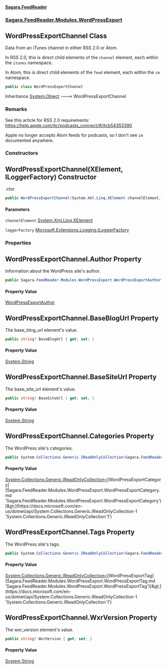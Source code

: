 #### [Sagara.FeedReader](index.md 'index')
### [Sagara.FeedReader.Modules.WordPressExport](index.md#Sagara.FeedReader.Modules.WordPressExport 'Sagara.FeedReader.Modules.WordPressExport')

## WordPressExportChannel Class

  
Data from an iTunes channel in either RSS 2.0 or Atom.  
  
In RSS 2.0, this is direct child elements of the `channel` element, each within the `itunes` namespace.  
  
In Atom, this is direct child elements of the `feed` element, each within the `im` namespace.

```csharp
public class WordPressExportChannel
```

Inheritance [System.Object](https://docs.microsoft.com/en-us/dotnet/api/System.Object 'System.Object') &#129106; WordPressExportChannel

### Remarks
  
See this article for RSS 2.0 requirements: https://help.apple.com/itc/podcasts_connect/#/itcb54353390  
  
Apple no longer accepts Atom feeds for podcasts, so I don't see `im` documented anywhere.
### Constructors

<a name='Sagara.FeedReader.Modules.WordPressExport.WordPressExportChannel.WordPressExportChannel(System.Xml.Linq.XElement,Microsoft.Extensions.Logging.ILoggerFactory)'></a>

## WordPressExportChannel(XElement, ILoggerFactory) Constructor

.ctor

```csharp
public WordPressExportChannel(System.Xml.Linq.XElement channelElement, Microsoft.Extensions.Logging.ILoggerFactory? loggerFactory=null);
```
#### Parameters

<a name='Sagara.FeedReader.Modules.WordPressExport.WordPressExportChannel.WordPressExportChannel(System.Xml.Linq.XElement,Microsoft.Extensions.Logging.ILoggerFactory).channelElement'></a>

`channelElement` [System.Xml.Linq.XElement](https://docs.microsoft.com/en-us/dotnet/api/System.Xml.Linq.XElement 'System.Xml.Linq.XElement')

<a name='Sagara.FeedReader.Modules.WordPressExport.WordPressExportChannel.WordPressExportChannel(System.Xml.Linq.XElement,Microsoft.Extensions.Logging.ILoggerFactory).loggerFactory'></a>

`loggerFactory` [Microsoft.Extensions.Logging.ILoggerFactory](https://docs.microsoft.com/en-us/dotnet/api/Microsoft.Extensions.Logging.ILoggerFactory 'Microsoft.Extensions.Logging.ILoggerFactory')
### Properties

<a name='Sagara.FeedReader.Modules.WordPressExport.WordPressExportChannel.Author'></a>

## WordPressExportChannel.Author Property

Information about the WordPress site's author.

```csharp
public Sagara.FeedReader.Modules.WordPressExport.WordPressExportAuthor? Author { get; set; }
```

#### Property Value
[WordPressExportAuthor](Sagara.FeedReader.Modules.WordPressExport.WordPressExportAuthor.md 'Sagara.FeedReader.Modules.WordPressExport.WordPressExportAuthor')

<a name='Sagara.FeedReader.Modules.WordPressExport.WordPressExportChannel.BaseBlogUrl'></a>

## WordPressExportChannel.BaseBlogUrl Property

The base_blog_url element's value.

```csharp
public string? BaseBlogUrl { get; set; }
```

#### Property Value
[System.String](https://docs.microsoft.com/en-us/dotnet/api/System.String 'System.String')

<a name='Sagara.FeedReader.Modules.WordPressExport.WordPressExportChannel.BaseSiteUrl'></a>

## WordPressExportChannel.BaseSiteUrl Property

The base_site_url element's value.

```csharp
public string? BaseSiteUrl { get; set; }
```

#### Property Value
[System.String](https://docs.microsoft.com/en-us/dotnet/api/System.String 'System.String')

<a name='Sagara.FeedReader.Modules.WordPressExport.WordPressExportChannel.Categories'></a>

## WordPressExportChannel.Categories Property

The WordPress site's categories.

```csharp
public System.Collections.Generic.IReadOnlyCollection<Sagara.FeedReader.Modules.WordPressExport.WordPressExportCategory> Categories { get; set; }
```

#### Property Value
[System.Collections.Generic.IReadOnlyCollection&lt;](https://docs.microsoft.com/en-us/dotnet/api/System.Collections.Generic.IReadOnlyCollection-1 'System.Collections.Generic.IReadOnlyCollection`1')[WordPressExportCategory](Sagara.FeedReader.Modules.WordPressExport.WordPressExportCategory.md 'Sagara.FeedReader.Modules.WordPressExport.WordPressExportCategory')[&gt;](https://docs.microsoft.com/en-us/dotnet/api/System.Collections.Generic.IReadOnlyCollection-1 'System.Collections.Generic.IReadOnlyCollection`1')

<a name='Sagara.FeedReader.Modules.WordPressExport.WordPressExportChannel.Tags'></a>

## WordPressExportChannel.Tags Property

The WordPress site's tags.

```csharp
public System.Collections.Generic.IReadOnlyCollection<Sagara.FeedReader.Modules.WordPressExport.WordPressExportTag> Tags { get; set; }
```

#### Property Value
[System.Collections.Generic.IReadOnlyCollection&lt;](https://docs.microsoft.com/en-us/dotnet/api/System.Collections.Generic.IReadOnlyCollection-1 'System.Collections.Generic.IReadOnlyCollection`1')[WordPressExportTag](Sagara.FeedReader.Modules.WordPressExport.WordPressExportTag.md 'Sagara.FeedReader.Modules.WordPressExport.WordPressExportTag')[&gt;](https://docs.microsoft.com/en-us/dotnet/api/System.Collections.Generic.IReadOnlyCollection-1 'System.Collections.Generic.IReadOnlyCollection`1')

<a name='Sagara.FeedReader.Modules.WordPressExport.WordPressExportChannel.WxrVersion'></a>

## WordPressExportChannel.WxrVersion Property

The wxr_version element's value.

```csharp
public string? WxrVersion { get; set; }
```

#### Property Value
[System.String](https://docs.microsoft.com/en-us/dotnet/api/System.String 'System.String')
